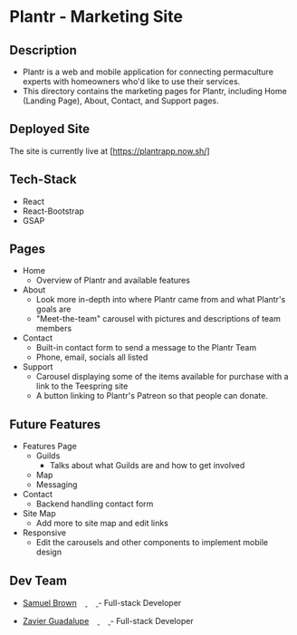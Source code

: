 # Plantr - Marketing Site

## Description

- Plantr is a web and mobile application for connecting permaculture experts with homeowners who'd like to use their services.
- This directory contains the marketing pages for Plantr, including Home (Landing Page), About, Contact, and Support pages.

## Deployed Site

The site is currently live at [https://plantrapp.now.sh/]

## Tech-Stack

- React
- React-Bootstrap
- GSAP

## Pages

- Home
  - Overview of Plantr and available features
- About
  - Look more in-depth into where Plantr came from and what Plantr's goals are
  - "Meet-the-team" carousel with pictures and descriptions of team members
- Contact
  - Built-in contact form to send a message to the Plantr Team
  - Phone, email, socials all listed
- Support
  - Carousel displaying some of the items available for purchase with a link to the Teespring site
  - A button linking to Plantr's Patreon so that people can donate.

## Future Features

- Features Page
  - Guilds
    - Talks about what Guilds are and how to get involved
  - Map
  - Messaging
- Contact
  - Backend handling contact form
- Site Map
  - Add more to site map and edit links
- Responsive
  - Edit the carousels and other components to implement mobile design

## Dev Team

- [Samuel Brown](https://github.com/sambrown0322)[<img src="https://github.com/favicon.ico" width="15"> ](https://github.com/sambrown0322) [ <img src="https://static.licdn.com/sc/h/al2o9zrvru7aqj8e1x2rzsrca" width="15"> ](https://www.linkedin.com/in/samuelbrown0322/) - Full-stack Developer

- [Zavier Guadalupe](https://github.com/ZaveDev)[<img src="https://github.com/favicon.ico" width="15"> ](https://github.com/ZaveDev) [ <img src="https://static.licdn.com/sc/h/al2o9zrvru7aqj8e1x2rzsrca" width="15"> ](https://www.linkedin.com/in/zavier-guadalupe/) - Full-stack Developer
